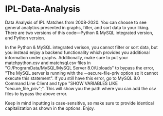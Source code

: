 # IPL-Data-Analysis
Data Analysis of IPL Matches from 2008-2020.
You can choose to see general analytics presented in graphs, filter, and sort data to your liking.
There are two versions of this code—Python & MySQL integrated version, and Python version.

In the Python & MySQL integrated verison, you cannot filter or sort data, but you instead enjoy a backend functionality which provides you additional information under graphs. Additionally, make sure to put your matchpython.csv and matchsql.csv files in "C:/ProgramData/MySQL/MySQL Server 8.0/Uploads" to bypass the error, "The MySQL server is running with the --secure-file-priv option so it cannot execute this statement". If you still have this error, go to MySQL 8.0 Command Line Client and type "SHOW VARIABLES LIKE "secure_file_priv";". This will show you the path where you can add the csv files to bypass the above error.

Keep in mind inputting is case-sensitive, so make sure to provide identical capitalization as shown in the options.
Enjoy.
